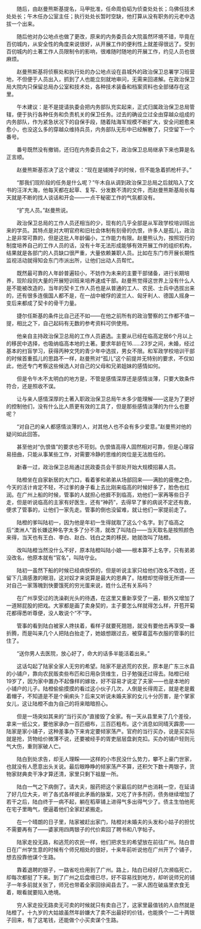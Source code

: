 　　随后，由赵曼熊斯基提名，马甲批准，任命周伯韬为侦查处处长；乌佛任技术处处长；午木任办公室主任；执行处处长暂时空缺，他打算从没有职务的元老中选拔一个出来。

　　随后他对办公地点也做了更改，原来的内务委员会大院虽然环境不错，毕竟在百仞城内，从安全性的角度来说很好，从开展工作的便利性上就差得很远了。受到百仞城内的土著工作人员限制令的影响，很难随时随地的开展工作，约见人员也很麻烦。

　　赵曼熊斯基将侦察处和执行处的办公地点设在县城外的政治保卫总署学习班营地，不但便于人员出入，抓到了人也能立刻就地审问，无需来回递解。在政治保卫局大院内只保留总局办公室和技术处，各种技术装备和档案资料也全部储存在这里。

　　午木建议：是不是提请执委会把内务部队充实起来，正式归属政治保卫总局管辖，便于执行各种任务和负责机关的保卫任务。过去的确设立过全由穿越众组成的内务部队，作为紧急状况下的自保手段，随着陆海军规模不断扩大，安全问题愈来愈小，也没这么多的穿越众维持兵员，内务部队无形中已经解散了，只空留下一个番号。

　　番号既然没有撤销，还归在内务委员会之下，政治保卫总局继承下来也算是名正言顺。

　　赵曼熊斯基否决了这个建议：“现在是铺摊子的时候，但不能急着抓枪杆子。”

　　“那我们现阶段的任务是什么呢？”午木自从调到政治保卫总局之后就陷入了文书的汪洋大海，他每天都在起草、复写、分发数不清的文件，而赵曼熊斯基局长每天就是不断的找人谈话和开会——一点干秘密工作的气氛都没有。

　　“扩充人员。”赵曼熊说。

　　政治保卫总局的工作人员还相当的少，现有的几乎全部是从军政学校培训班出来的学员。其特点是对大明官府和旧社会体制有刻骨的仇恨，许多人是孤儿，政治上是非常可靠的，但是这批人年龄偏小，工作能力有限。赵曼熊认为，按照现行的制度培养自己的工作人员的话，没有十年无法形成能够有效开展工作的组织机构，结果就是各部门的人员缺口很严重，大量依赖兼职人员。比如在东门市开展长期性监视活动就得知会东门市派出所，让他们出动人员帮忙。

　　既然最可靠的人年龄普遍较小，不妨作为未来的主要干部储备，进行长期培养，现阶段则大量的开展短训班来培养速成干部。赵曼熊觉得这世界上没有什么人是不能被改造的，当年的契卡工作人员也是从普通的工人、农民、士兵中选拔出来的，还有很多连俄国人都不是，在一战中被俘的波兰人、匈牙利人、德国人摇身一变后来都成了契卡的骨干力量。

　　捷尔任斯基的条件比自己还不如——在他之前所有的政治警察的工作都不值一提，相比之下，自己起码有无数的参考资料可供使用。

　　他亲自主持政治保卫总局的工作人员遴选。主要从已经在临高定居6个月以上的移民中选择，也吸纳临高本地的土著。要求年龄在16……23岁之间，未婚，经过基本的扫盲学习，获得丙种文凭的青少年中选拔，男女不限。和军政学校培训干部的时候首重孤儿的思路不一样，赵曼熊对“孤儿”这个前提并无特别的要求，不仅如此，他还专门考察这些候选人对自己的父母和兄弟姐妹的感情如何。

　　但是令午木不太明白的地方是，不管是感情深厚还是感情淡薄，只要大致条件符合，还是照收不误。

　　让与亲人感情深厚的土著入职政治保卫总局午木多少能理解——这是为了更好的控制他们，没有什么比人质更有效的工具了，但是那些感情淡薄的为什么也要呢？

　　“对自己的亲人都感情淡薄的人，对其他人也不会有多少爱意。”赵曼熊对他的疑问如此回答。

　　甚至他对“仇恨值”的要求也不苛刻。仇恨值高得人固然相对可靠，但是心理容易扭曲，只能从事某些工作，对需要冷静的思维的岗位是无法胜任的。

　　新春一过，政治保卫总局通过民政委员会干部处开始大规模招募人员。

　　陆橙坐在自家新居的大门口，看着爹和弟弟从场部回来——满脸的疲倦之色，今天的活计肯定不轻，不过爹的身子看上去比刚来临高的时候好多了，脸色也红润。在广州上船的时候，管事的人就担心他捱不到临高，劝他们一家再等些日子走，但是听说临高的主家有好医生，还有“神药”，去得早了爹的病说不定还有救，便求了管事的，让他们一家先走。管事的倒也没留难，就让他们一家提前走了。

　　陆橙的爹叫陆初一，因为他是年初一生得就取了这么个名字。到了临高之后“澳洲人”首长嫌这种名字太多了分不清，就改了叫陆白——当天取名是按照颜色来得，当天也有王白、李白、赵白、钱白之类的移民，她就改叫了陆橙。

　　改叫陆橙当然没什么不好，原本陆橙叫陆小娘——根本算不上名字，只有弟弟没改名，他原本就有“官名”，叫陆守业。

　　陆初一虽然下船的时候已经病恹恹的，但是听说主家只给他们改名不改姓，还留下几滴感激的眼泪，这对奴才来说算是最大的恩典了。陆橙却觉得很无所谓——对自己一家落魄到快要饿死的穷光蛋来说，姓什么还有关系吗？

　　在广州享受过的洗澡剃光头的待遇，在这里又重新享受了一遍，额外又增加了一道掰屁股的把戏。大家都是画了卖身契的，主子要怎么样就得怎么样，开苞开菊花都得悉听尊便，没人敢说个“不”字。

　　管事的看到陆白被家人搀扶着，看样子就要死翘翘，就没有要他去再享受一番折腾，而是叫来几个人把陆白抬走了，她娘想跟过去，被穿着蓝布衣服的管事的拦住了。

　　“送你男人去医院，放心好了，命大的话多半能活着出来。”

　　这话勾起了陆家全家人无穷的希望。陆家不是逃荒的农民，原本是广东三水县的小铺户，靠向农民贩卖些布匹和日用杂货维生，日子勉强还过得去。陆橙已经19岁了，因为家中置办不起像样的嫁妆，好不容易才说定了夫家——也是本地的小铺户的儿子。陆橙偷偷摸摸的看过这小伙子几次，人倒是长得周正，就是老是戴着帽子，不知道是不是个瘌痢头？后来又听说未婚夫家的女儿十分厉害，是个掌家女儿，这让陆橙不由为自己的将来暗暗担心。

　　但是一场突如其来的“当行买办”直接毁了全家。有一天从县里来了几个差役，拿来一纸公文，要他家承办一百匹细布，三百匹粗布。这个消息如同晴天霹雳——陆家是家小铺子，这种差事办下来肯定要倾家荡产。官府的当行买办，说是买实际就是抢，货物给价微薄不说，还要被经手的胥吏层层盘剥克扣。买办的铺户轻则元气大伤，重则家破人亡。

　　陆白到处求告，却无人理睬——这样的小市民没什么势力，攀不上豪门世家，也就没有人愿意出头关说。最后眼睁睁的倾家荡产不算，还积欠下数十两银子，货物家财典卖干净才算还清，家里只剩下祖屋一所。

　　陆白一气之下病倒了。请大夫，服药把这个家最后的财产也消耗一空，在延请了好几位大夫，听了各式各样彼此矛盾的脉案，又吃了许多剂药，债务继续增加了若干之后，陆白终于一病不起，躺在稻草铺上进得气多出得气少了。债主生怕他死在宅子里晦气，便逼着他们全家赶紧搬走。

　　在一个晴朗的日子里，陆家被赶出家门，陆橙对未婚夫的头发和小姑子的担忧不需要再有了——婆家用四两银子的代价索回了聘书和八字帖子。

　　陆家走投无路，和逃荒的农民一样，他们把求生的希望放在前往广州。陆白昔日在广州学生意的时候有个师兄相处的很好，十来年前听说他在广州开了个铺子，想去投靠他谋个生路。

　　靠着退聘的银子，一路省吃俭用到了广州。路上，陆白已经好几次濒临死亡，却每次都挺了下来。到了广州之后盘缠已尽，好不容易找到地方，却听说师兄的铺子一年多前就关张了，师兄也带着全家回徐闻县去了。一家人困在破庙里衣食无着，眼看就要陷入绝境。

　　穷人家走投无路卖无可卖的时候就只有卖自己了，这家里最值钱的人自然就是陆橙了。十九岁的大姑娘虽然年龄嫌大了卖不出最好的价钱，也能换个一二十两银子回来，有了这笔钱，还能做个小买卖谋个生路。
